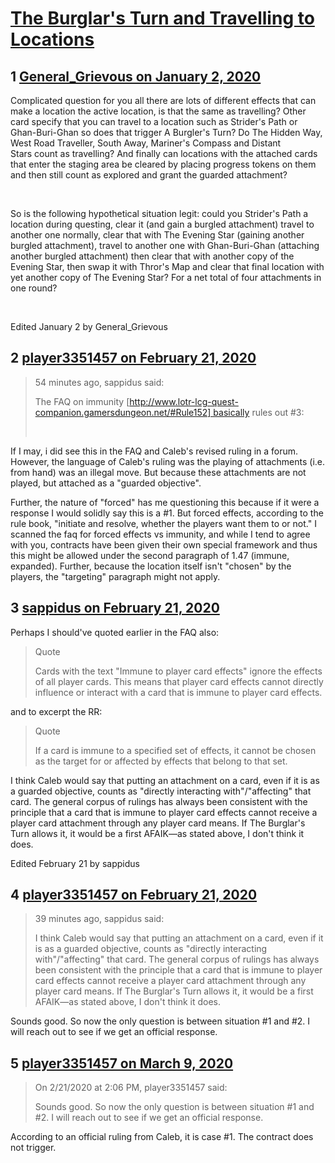 # [The Burglar&#039;s Turn and Travelling to Locations](https://community.fantasyflightgames.com/topic/303966-the-burglars-turn-and-travelling-to-locations/)

## 1 [General_Grievous on January 2, 2020](https://community.fantasyflightgames.com/topic/303966-the-burglars-turn-and-travelling-to-locations/?do=findComment&comment=3860418)

Complicated question for you all there are lots of different effects that can make a location the active location, is that the same as travelling? Other card specify that you can travel to a location such as Strider's Path or Ghan-Buri-Ghan so does that trigger A Burgler's Turn? Do The Hidden Way, West Road Traveller, South Away, Mariner's Compass and Distant Stars count as travelling? And finally can locations with the attached cards that enter the staging area be cleared by placing progress tokens on them and then still count as explored and grant the guarded attachment? 

 

So is the following hypothetical situation legit: could you Strider's Path a location during questing, clear it (and gain a burgled attachment) travel to another one normally, clear that with The Evening Star (gaining another burgled attachment), travel to another one with Ghan-Buri-Ghan (attaching another burgled attachment) then clear that with another copy of the Evening Star, then swap it with Thror's Map and clear that final location with yet another copy of The Evening Star? For a net total of four attachments in one round?

 

Edited January 2 by General_Grievous

## 2 [player3351457 on February 21, 2020](https://community.fantasyflightgames.com/topic/303966-the-burglars-turn-and-travelling-to-locations/?do=findComment&comment=3899562)

> 54 minutes ago, sappidus said:
> 
> The FAQ on immunity [http://www.lotr-lcg-quest-companion.gamersdungeon.net/#Rule152] basically rules out #3:
> 
>  

If I may, i did see this in the FAQ and Caleb's revised ruling in a forum. However, the language of Caleb's ruling was the playing of attachments (i.e. from hand) was an illegal move. But because these attachments are not played, but attached as a "guarded objective".

Further, the nature of "forced" has me questioning this because if it were a response I would solidly say this is a #1. But forced effects, according to the rule book, "initiate and resolve, whether the players want them to or not." I scanned the faq for forced effects vs immunity, and while I tend to agree with you, contracts have been given their own special framework and thus this might be allowed under the second paragraph of 1.47 (immune, expanded). Further, because the location itself isn't "chosen" by the players, the "targeting" paragraph might not apply.

## 3 [sappidus on February 21, 2020](https://community.fantasyflightgames.com/topic/303966-the-burglars-turn-and-travelling-to-locations/?do=findComment&comment=3899569)

Perhaps I should've quoted earlier in the FAQ also:

> Quote
> 
> Cards with the text "Immune to player card effects" ignore the effects of all player cards. This means that player card effects cannot directly influence or interact with a card that is immune to player card effects. 

and to excerpt the RR:

> Quote
> 
> If a card is immune to a specified set of effects, it cannot be chosen as the target for or affected by effects that belong to that set.

I think Caleb would say that putting an attachment on a card, even if it is as a guarded objective, counts as "directly interacting with"/"affecting" that card. The general corpus of rulings has always been consistent with the principle that a card that is immune to player card effects cannot receive a player card attachment through any player card means. If The Burglar's Turn allows it, it would be a first AFAIK—as stated above, I don't think it does.

Edited February 21 by sappidus

## 4 [player3351457 on February 21, 2020](https://community.fantasyflightgames.com/topic/303966-the-burglars-turn-and-travelling-to-locations/?do=findComment&comment=3899605)

> 39 minutes ago, sappidus said:
> 
> I think Caleb would say that putting an attachment on a card, even if it is as a guarded objective, counts as "directly interacting with"/"affecting" that card. The general corpus of rulings has always been consistent with the principle that a card that is immune to player card effects cannot receive a player card attachment through any player card means. If The Burglar's Turn allows it, it would be a first AFAIK—as stated above, I don't think it does.

Sounds good. So now the only question is between situation #1 and #2. I will reach out to see if we get an official response.

## 5 [player3351457 on March 9, 2020](https://community.fantasyflightgames.com/topic/303966-the-burglars-turn-and-travelling-to-locations/?do=findComment&comment=3910381)

> On 2/21/2020 at 2:06 PM, player3351457 said:
> 
> Sounds good. So now the only question is between situation #1 and #2. I will reach out to see if we get an official response.

According to an official ruling from Caleb, it is case #1. The contract does not trigger.

